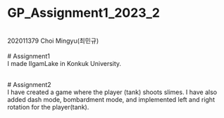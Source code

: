 # GP_Assignment1_2023_2
<br> 202011379 Choi Mingyu(최민규) <br>
<br> # Assignment1
<br> I made IlgamLake in Konkuk University. <br>

<br> # Assignment2
<br> I have created a game where the player (tank) shoots slimes. I have also added dash mode, bombardment mode, and implemented left and right rotation for the player(tank).<br>
